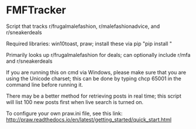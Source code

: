 # FMFTracker
Script that tracks r/frugalmalefashion, r/malefashionadvice, and r/sneakerdeals


Required libraries: win10toast, praw; install these via pip "pip install <Library that you want to install>"

Primarily looks up r/frugalmalefashion for deals; can optionally include r/mfa and r/sneakerdeals

If you are running this on cmd via Windows, please make sure that you are using the Unicode charset; this can be done by typing chcp 65001 in the command line before running it.

There may be a better method for retrieving posts in real time; this script will list 100 new posts first when live search is turned on. 

To configure your own praw.ini file, see this link: http://praw.readthedocs.io/en/latest/getting_started/quick_start.html
